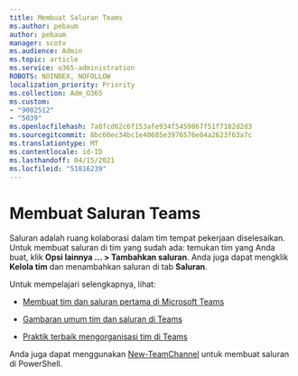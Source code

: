 ```yaml
---
title: Membuat Saluran Teams
ms.author: pebaum
author: pebaum
manager: scotv
ms.audience: Admin
ms.topic: article
ms.service: o365-administration
ROBOTS: NOINDEX, NOFOLLOW
localization_priority: Priority
ms.collection: Adm_O365
ms.custom:
- "9002512"
- "5039"
ms.openlocfilehash: 7a8fcd62c6f153afe934f5459867f51f7182d2d3
ms.sourcegitcommit: 8bc60ec34bc1e40685e3976576e04a2623f63a7c
ms.translationtype: MT
ms.contentlocale: id-ID
ms.lasthandoff: 04/15/2021
ms.locfileid: "51816239"
---
```

# <a name="create-a-teams-channel"></a>Membuat Saluran Teams

Saluran adalah ruang kolaborasi dalam tim tempat pekerjaan diselesaikan. Untuk membuat saluran di tim yang sudah ada: temukan tim yang Anda buat, klik **Opsi lainnya ... > Tambahkan saluran**. Anda juga dapat mengklik **Kelola tim** dan menambahkan saluran di tab **Saluran**.

Untuk mempelajari selengkapnya, lihat:

- [Membuat tim dan saluran pertama di Microsoft Teams](https://docs.microsoft.com/MicrosoftTeams/get-started-with-teams-create-your-first-teams-and-channels)

- [Gambaran umum tim dan saluran di Teams](https://docs.microsoft.com/microsoftteams/teams-channels-overview)

- [Praktik terbaik mengorganisasi tim di Teams](https://docs.microsoft.com/MicrosoftTeams/best-practices-organizing)

Anda juga dapat menggunakan [New-TeamChannel](https://docs.microsoft.com/powershell/module/teams/new-teamchannel?view=teams-ps) untuk membuat saluran di PowerShell. 
